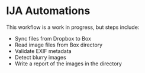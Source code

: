 # IJA Automations

This workflow is a work in progress, but steps include:

* Sync files from Dropbox to Box
* Read image files from Box directory
* Validate EXIF metadata
* Detect blurry images
* Write a report of the images in the directory
